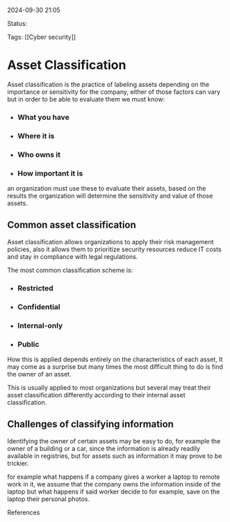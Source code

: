 2024-09-30 21:05

Status:

Tags:
[[Cyber security]]

# Asset Classification


Asset classification is the practice of labeling assets depending on the importance or sensitivity for the company,
either of those factors can vary but in order to be able to evaluate them we must know:

- ### What you have
- ### Where it is
- ### Who owns it
- ### How important it is


an organization must use these to evaluate their assets, based on the results the organization will determine the sensitivity and value of those assets.

## Common asset classification

Asset classification allows organizations to apply their risk management policies, also it allows them to prioritize security resources reduce IT costs and stay in compliance with legal regulations.

The most common classification scheme is:
- ### Restricted
- ### Confidential
- ### Internal-only
- ### Public

How this is applied depends entirely on the characteristics of each asset, It may come as a surprise but many times the most difficult thing to do is find the owner of an asset.

This is usually applied to most organizations but several may treat their asset classification differently according to their internal asset classification.

## Challenges of classifying information

Identifying the owner of certain assets may be easy to do, for example the owner of a building or a car, since the information is already readily available in registries, but for assets such as information it may prove to be trickier.

for example what happens if a company gives a worker a laptop to remote work in it, we assume that the company owns the information inside of the laptop but what happens if said worker decide to for example, save on the laptop their personal photos.


References 